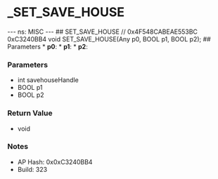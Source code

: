 # _SET_SAVE_HOUSE

--- ns: MISC --- ## SET_SAVE_HOUSE  // 0x4F548CABEAE553BC 0xC3240BB4 void SET_SAVE_HOUSE(Any p0, BOOL p1, BOOL p2);   ## Parameters * **p0**: * **p1**: * **p2**:

### Parameters
* int savehouseHandle
* BOOL p1
* BOOL p2

### Return Value
* void

### Notes
* AP Hash: 0x0xC3240BB4
* Build: 323


